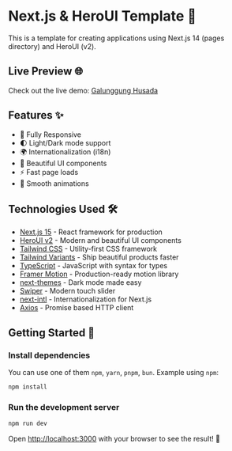 # Next.js & HeroUI Template 🚀

This is a template for creating applications using Next.js 14 (pages directory) and HeroUI (v2).

## Live Preview 🌐

Check out the live demo: [Galunggung Husada](https://galunggung.vercel.app)

## Features ✨

- 📱 Fully Responsive
- 🌓 Light/Dark mode support
- 🌍 Internationalization (i18n)
- 🎨 Beautiful UI components
- ⚡ Fast page loads
- 🔄 Smooth animations

## Technologies Used 🛠️

- [Next.js 15](https://nextjs.org/docs/getting-started) - React framework for production
- [HeroUI v2](https://heroui.com) - Modern and beautiful UI components
- [Tailwind CSS](https://tailwindcss.com) - Utility-first CSS framework
- [Tailwind Variants](https://tailwind-variants.org) - Ship beautiful products faster
- [TypeScript](https://www.typescriptlang.org) - JavaScript with syntax for types
- [Framer Motion](https://www.framer.com/motion) - Production-ready motion library
- [next-themes](https://github.com/pacocoursey/next-themes) - Dark mode made easy
- [Swiper](https://swiperjs.com) - Modern touch slider
- [next-intl](https://next-intl-docs.vercel.app) - Internationalization for Next.js
- [Axios](https://axios-http.com) - Promise based HTTP client

## Getting Started 🚦

### Install dependencies

You can use one of them `npm`, `yarn`, `pnpm`, `bun`. Example using `npm`:

```bash
npm install
```

### Run the development server

```bash
npm run dev
```

Open [http://localhost:3000](http://localhost:3000) with your browser to see the result! 🎉